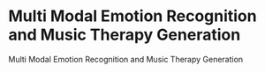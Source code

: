 # Multi Modal Emotion Recognition and Music Therapy Generation
Multi Modal Emotion Recognition and Music Therapy Generation
